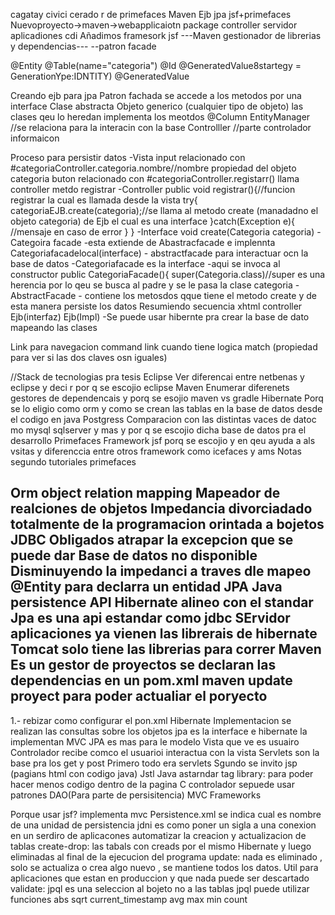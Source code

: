 cagatay civici cerado r de primefaces
Maven
Ejb
jpa
jsf+primefaces
Nuevoproyecto->maven->webapplicaiotn
		package controller
		servidor aplicadiones cdi
Añadimos framesork jsf
---Maven gestionador de librerias y dependencias---
--patron facade

@Entity
@Table(name="categoria")
@Id
@GeneratedValue8startegy = GenerationYpe:IDNTITY)
@GeneratedValue

Creando ejb para jpa
Patron fachada
		se accede a los metodos por una interface
	Clase abstracta
		Objeto generico (cualquier tipo de objeto)
 		las clases qeu lo heredan implementa los meotdos
@Column
	EntityManager //se relaciona para la interacin con la base
Controlller //parte controlador informaicon

Proceso para persistir datos
-Vista
		 input relacionado con #categoriaController.categoria.nombre//nombre propiedad del objeto categoria
		 buton relacionado con
		 #categoriaController.registarr()
		 llama controller metdo registrar
-Controller
		public void registrar(){//funcion registrar la cual es llamada desde la vista
			try{
				categoriaEJB.create(categoria);//se llama al metodo create (manadadno el objeto categoria) de Ejb el cual es una interface
			}catch(Exception e){
			//mensaje en caso de error
		}
	}
-Interface
		void create(Categoria categoria)
-Categoira facade
		-esta  extiende de Abastracfacade<categoria> e implennta Categoriafacadelocal(interface)
			- abstractfacade para interactuar ocn la base de datos
			-Categoriafacade es la interface
		-aqui se invoca al constructor
			public CategoriaFacade(){
				super(Categoria.class)//super es una herencia por lo qeu se busca al padre y se le pasa la clase categoria
-AbstractFacade 
		- contiene los metosdos qque tiene el metodo create y de esta manera persiste los datos
Resumiendo secuencia
		xhtml
		controller
		Ejb(interfaz)
		Ejb(Impl)
-Se puede usar hibernte pra crear la base de dato mapeando las clases

Link para navegacion
command link cuando tiene logica
match (propiedad para ver si las dos claves osn iguales)

//Stack de tecnologias pra tesis
Eclipse 
	Ver diferencai entre netbenas y eclipse y deci r por q se escojio eclipse
Maven
	Enumerar diferenets gestores de dependencais y porq se esojio maven vs gradle
Hibernate
	Porq se lo eligio como orm y como se crean las tablas en la base de datos desde el codigo en java
Postgress
	Comparacion con las distintas vaces de datoc mo mysql sqlserver y mas y por q se escojio dicha base de datos pra el desarrollo
Primefaces
	Framework jsf porq se escojio y en qeu ayuda a als vsitas y diferenccia entre otros framework como icefaces y ams
Notas segundo tutoriales primefaces

Orm
	object relation mapping
	Mapeador de realciones de objetos
Impedancia
	divorciadado totalmente de la programacion orintada a bojetos
JDBC
	Obligados atrapar la excepcion que se puede dar
		Base de datos no disponible
Disminuyendo la impedanci a traves dle mapeo
	@Entity
	para declarra un entidad
	JPA
		Java persistence API
Hibernate
	alineo con el standar
Jpa
	es una api estandar como jdbc
SErvidor aplicaciones
	ya vienen las librerais de hibernate
Tomcat 
	solo tiene las librerias para correr
Maven
	Es un gestor de proyectos
	se declaran las dependencias en un pom.xml
maven update proyect para poder actualiar el poryecto
-----------
1.- rebizar como configurar el pon.xml
Hibernate Implementacion
	se realizan las consultas sobre los objetos
	jpa es la interface e hibernate la implementan
MVC
	JPA es mas para le modelo
	Vista que ve es usuairo
	Controlador recibe comco el usuarioi interactua con la vista
Servlets
	son la base pra los get y post
Primero 
	todo era servlets
Sgundo 
	se invito jsp (pagians html con codigo java)
Jstl
	Java astarndar tag library: para poder hacer menos codigo dentro de la pagina
C
	controlador
		sepuede usar patrones DAO(Para parte de persisitencia)
MVC Frameworks
 
Porque usar jsf?
	implementa mvc
Persistence.xml
	se indica cual es nombre de una unidad de persistencia
	<persistence-unit name="default">
	</persistence-unit>
jdni
	es como poner un sigla a una conexion en un serdiro de aplicacones
automatizar la creacion y actualizacion de tablas
	create-drop: las tabals con creads por el mismo Hibernate y luego eliminadas al final de la ejecucion del programa
	update: nada es eliminado , solo se actualiza o crea algo nuevo , se mantiene todos los datos. Util para aplicaciones que estan en produccion y que nada puede ser descartado
	validate:
jpql 
	es una seleccion al bojeto no a las tablas
jpql
	puede utilizar funciones
		abs
		sqrt
		current_timestamp
		avg
		max
		min
		count